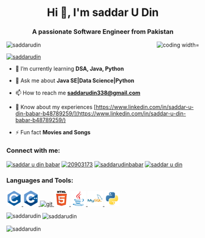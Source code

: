 <h1 align="center">Hi 👋, I'm saddar U Din</h1>
<h3 align="center">A passionate Software Engineer from Pakistan</h3>
<img align="right" alt="coding width="400" src="![image](https://user-images.githubusercontent.com/108076528/216754289-35a1ef28-54cc-4ba5-803c-5655681b25b4.png)
">

<p align="left"> <img src="https://komarev.com/ghpvc/?username=saddarudin&label=Profile%20views&color=0e75b6&style=flat" alt="saddarudin" /> </p>

<p align="left"> <a href="https://github.com/ryo-ma/github-profile-trophy"><img src="https://github-profile-trophy.vercel.app/?username=saddarudin" alt="saddarudin" /></a> </p>

- 🌱 I’m currently learning **DSA, Java, Python**

- 💬 Ask me about **Java SE|Data Science|Python**

- 📫 How to reach me **saddarudin338@gmail.com**

- 📄 Know about my experiences [https://www.linkedin.com/in/saddar-u-din-babar-b48789259/](https://www.linkedin.com/in/saddar-u-din-babar-b48789259/)

- ⚡ Fun fact **Movies and Songs**

<h3 align="left">Connect with me:</h3>
<p align="left">
<a href="https://linkedin.com/in/saddar u din babar" target="blank"><img align="center" src="https://raw.githubusercontent.com/rahuldkjain/github-profile-readme-generator/master/src/images/icons/Social/linked-in-alt.svg" alt="saddar u din babar" height="30" width="40" /></a>
<a href="https://stackoverflow.com/users/20903173" target="blank"><img align="center" src="https://raw.githubusercontent.com/rahuldkjain/github-profile-readme-generator/master/src/images/icons/Social/stack-overflow.svg" alt="20903173" height="30" width="40" /></a>
<a href="https://kaggle.com/saddarudinbabar" target="blank"><img align="center" src="https://raw.githubusercontent.com/rahuldkjain/github-profile-readme-generator/master/src/images/icons/Social/kaggle.svg" alt="saddarudinbabar" height="30" width="40" /></a>
<a href="https://www.hackerrank.com/saddar u din" target="blank"><img align="center" src="https://raw.githubusercontent.com/rahuldkjain/github-profile-readme-generator/master/src/images/icons/Social/hackerrank.svg" alt="saddar u din" height="30" width="40" /></a>
</p>

<h3 align="left">Languages and Tools:</h3>
<p align="left"> <a href="https://www.cprogramming.com/" target="_blank" rel="noreferrer"> <img src="https://raw.githubusercontent.com/devicons/devicon/master/icons/c/c-original.svg" alt="c" width="40" height="40"/> </a> <a href="https://www.w3schools.com/cpp/" target="_blank" rel="noreferrer"> <img src="https://raw.githubusercontent.com/devicons/devicon/master/icons/cplusplus/cplusplus-original.svg" alt="cplusplus" width="40" height="40"/> </a> <a href="https://git-scm.com/" target="_blank" rel="noreferrer"> <img src="https://www.vectorlogo.zone/logos/git-scm/git-scm-icon.svg" alt="git" width="40" height="40"/> </a> <a href="https://www.w3.org/html/" target="_blank" rel="noreferrer"> <img src="https://raw.githubusercontent.com/devicons/devicon/master/icons/html5/html5-original-wordmark.svg" alt="html5" width="40" height="40"/> </a> <a href="https://www.java.com" target="_blank" rel="noreferrer"> <img src="https://raw.githubusercontent.com/devicons/devicon/master/icons/java/java-original.svg" alt="java" width="40" height="40"/> </a> <a href="https://www.mysql.com/" target="_blank" rel="noreferrer"> <img src="https://raw.githubusercontent.com/devicons/devicon/master/icons/mysql/mysql-original-wordmark.svg" alt="mysql" width="40" height="40"/> </a> <a href="https://www.python.org" target="_blank" rel="noreferrer"> <img src="https://raw.githubusercontent.com/devicons/devicon/master/icons/python/python-original.svg" alt="python" width="40" height="40"/> </a> </p>

<p><img align="left" src="https://github-readme-stats.vercel.app/api/top-langs?username=saddarudin&show_icons=true&locale=en&layout=compact" alt="saddarudin" /></p>

<p>&nbsp;<img align="center" src="https://github-readme-stats.vercel.app/api?username=saddarudin&show_icons=true&locale=en" alt="saddarudin" /></p>

<p><img align="center" src="https://github-readme-streak-stats.herokuapp.com/?user=saddarudin&" alt="saddarudin" /></p>
